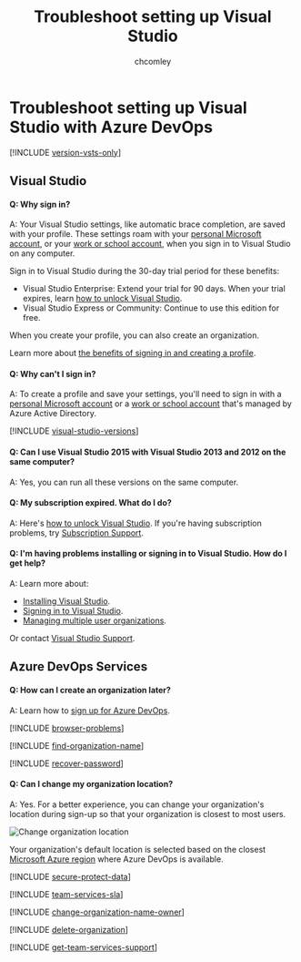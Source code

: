 ﻿---
title: Troubleshoot setting up Visual Studio
titleSuffix: Azure DevOps Services
ms.custom: seodec18
description: Having problems installing Visual Studio, signing in, creating an organization, or handling an expired subscription? Learn answers to these frequently asked questions (FAQs). 
ms.prod: devops
ms.technology: devops-accounts
ms.assetid: 985fcb48-0d9e-44ef-811d-7178df1cb09b
ms.topic: conceptual
ms.manager: mijacobs
ms.author: chcomley
author: chcomley
ms.date: 12/06/2018
monikerRange: 'azure-devops'
---

# Troubleshoot setting up Visual Studio with Azure DevOps

[!INCLUDE [version-vsts-only](../../_shared/version-vsts-only.md)]

## Visual Studio

<a name="why-sign-in"></a>

#### Q: Why sign in?

A: Your Visual Studio settings, 
like automatic brace completion, 
are saved with your profile. 
These settings roam with your [personal Microsoft account](https://www.microsoft.com/account), 
or your [work or school account](https://azure.microsoft.com/documentation/articles/sign-up-organization/), 
when you sign in to Visual Studio on any computer. 

Sign in to Visual Studio during the 30-day 
trial period for these benefits:

*	Visual Studio Enterprise: Extend your trial for 90 days. When your trial expires, 
learn [how to unlock Visual Studio](https://msdn.microsoft.com/library/dn950037.aspx).
*	Visual Studio Express or Community: Continue to use this edition for free.

When you create your profile, 
you can also create an organization.

Learn more about 
[the benefits of signing in and creating a profile](https://msdn.microsoft.com/library/dn457348.aspx). 

<a name="cannot-sign-in"></a>

#### Q: Why can't I sign in?

A: To create a profile and save your settings, 
you'll need to sign in with a [personal Microsoft account](https://www.microsoft.com/account) 
or a [work or school account](https://azure.microsoft.com/documentation/articles/sign-up-organization/) 
that's managed by Azure Active Directory.

<a name="vs-versions"></a>

[!INCLUDE [visual-studio-versions](../../_shared/qa-visual-studio-versions.md)]

#### Q: Can I use Visual Studio 2015 with Visual Studio 2013 and 2012 on the same computer?

A: Yes, you can run all these versions on the same computer.

#### Q: My subscription expired. What do I do?

A: Here's [how to unlock Visual Studio](https://msdn.microsoft.com/library/dn950037.aspx). 
If you're having subscription problems, 
try [Subscription Support](https://visualstudio.microsoft.com/support/subscription-support-vs).

#### Q: I'm having problems installing or signing in to Visual Studio. How do I get help? 

A: Learn more about:

*	[Installing Visual Studio](https://msdn.microsoft.com/library/e2h7fzkw.aspx).
*	[Signing in to Visual Studio](https://msdn.microsoft.com/library/dn457348.aspx).
*	[Managing multiple user organizations](https://msdn.microsoft.com/library/dn872465.aspx).

Or contact [Visual Studio Support](https://visualstudio.microsoft.com/support/support-overview-vs). 

## Azure DevOps Services

<a name="WhatIsVSO"></a>

#### Q: How can I create an organization later?

A: Learn how to [sign up for Azure DevOps](create-organization.md).

<a name="browser-problems"></a>

[!INCLUDE [browser-problems](../../_shared/qa-browser-problems.md)]

[!INCLUDE [find-organization-name](../../_shared/qa-find-organization-name.md)]

[!INCLUDE [recover-password](../../_shared/qa-recover-password.md)]

<a name="change-location"></a>

#### Q: Can I change my organization location?

A: Yes. For a better experience, 
you can change your organization's location during sign-up
so that your organization is closest to most users.

![Change organization location](_img/set-up-vs/change-location.png)

Your organization's default location is selected based on the closest 
[Microsoft Azure region](https://azure.microsoft.com/regions) 
where Azure DevOps is available.

[!INCLUDE [secure-protect-data](../../_shared/qa-secure-protect-data.md)]

[!INCLUDE [team-services-sla](../../_shared/qa-vsts-sla.md)]

[!INCLUDE [change-organization-name-owner](../../_shared/qa-change-organization-name-owner.md)]

[!INCLUDE [delete-organization](../../_shared/qa-delete-organization.md)]

[!INCLUDE [get-team-services-support](../../_shared/qa-get-vsts-support.md)]
